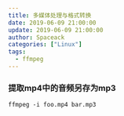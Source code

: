 ```yaml
---
title: 多媒体处理与格式转换
date: 2019-06-09 21:00:00
update: 2019-06-09 21:00:00
author: Spaceack
categories: ["Linux"]
tags: 
  - ffmpeg
---
```


### 提取mp4中的音频另存为mp3

```
ffmpeg -i foo.mp4 bar.mp3
```